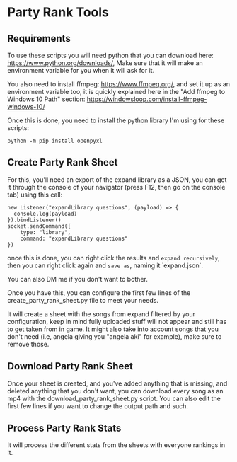 # Party Rank Tools

## Requirements

To use these scripts you will need python that you can download here: <https://www.python.org/downloads/>,
Make sure that it will make an environment variable for you when it will ask for it.

You also need to install ffmpeg: <https://www.ffmpeg.org/>, and set it up as an environment variable too, it is quickly explained here in the "Add ffmpeg to Windows 10 Path" section: <https://windowsloop.com/install-ffmpeg-windows-10/>

Once this is done, you need to install the python library I'm using for these scripts:

`python -m pip install openpyxl`

## Create Party Rank Sheet

For this, you'll need an export of the expand library as a JSON, you can get it through the console of your navigator (press F12, then go on the console tab) using this call:

```
new Listener("expandLibrary questions", (payload) => {
  console.log(payload)
}).bindListener()
socket.sendCommand({
    type: "library",
    command: "expandLibrary questions"
})
```
once this is done, you can right click the results and `expand recursively`, then you can right click again and `save as`, naming it ̀ expand.json`.

You can also DM me if you don't want to bother.

Once you have this, you can configure the first few lines of the create_party_rank_sheet.py file to meet your needs.

It will create a sheet with the songs from expand filtered by your configuration, keep in mind fully uploaded stuff will not appear and still has to get taken from in game. It might also take into account songs that you don't need (i.e, angela giving you "angela aki" for example), make sure to remove those.

## Download Party Rank Sheet

Once your sheet is created, and you've added anything that is missing, and deleted anything that you don't want, you can download every song as an mp4 with the download_party_rank_sheet.py script. You can also edit the first few lines if you want to change the output path and such.

## Process Party Rank Stats

It will process the different stats from the sheets with everyone rankings in it.
